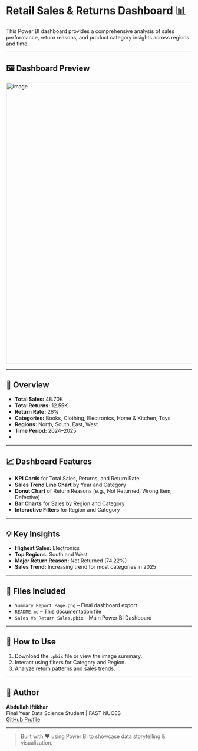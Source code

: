 # Retail Sales & Returns Dashboard 📊

This Power BI dashboard provides a comprehensive analysis of sales performance, return reasons, and product category insights across regions and time.

---
## 🖼️ Dashboard Preview
<img width="1385" height="764" alt="image" src="https://github.com/user-attachments/assets/a785fa72-4893-42f1-8f5e-fcb8dac5ebf9" />

---

## 📌 Overview
- **Total Sales:** 48.70K
- **Total Returns:** 12.55K
- **Return Rate:** 26%
- **Categories:** Books, Clothing, Electronics, Home & Kitchen, Toys
- **Regions:** North, South, East, West
- **Time Period:** 2024–2025
- 
---  
## 📈 Dashboard Features
- **KPI Cards** for Total Sales, Returns, and Return Rate
- **Sales Trend Line Chart** by Year and Category
- **Donut Chart** of Return Reasons (e.g., Not Returned, Wrong Item, Defective)
- **Bar Charts** for Sales by Region and Category
- **Interactive Filters** for Region and Category
---

## 💡 Key Insights
- **Highest Sales:** Electronics
- **Top Regions:** South and West
- **Major Return Reason:** Not Returned (74.22%)
- **Sales Trend:** Increasing trend for most categories in 2025

---

## 🧾 Files Included
- `Summary_Report_Page.png` – Final dashboard export
- `README.md` – This documentation file
- `Sales Vs Return Sales.pbix` - Main Power BI Dashboard

---

## 🚀 How to Use
1. Download the `.pbix` file or view the image summary.
2. Interact using filters for Category and Region.
3. Analyze return patterns and sales trends.

---

## 📌 Author
**Abdullah Iftikhar**  
Final Year Data Science Student | FAST NUCES  
[GitHub Profile](https://github.com/A-iftikhar02)

---
> Built with ❤️ using Power BI to showcase data storytelling & visualization.
